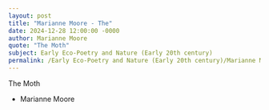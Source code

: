 ```yaml
---
layout: post
title: "Marianne Moore - The"
date: 2024-12-28 12:00:00 -0000
author: Marianne Moore
quote: "The Moth"
subject: Early Eco-Poetry and Nature (Early 20th century)
permalink: /Early Eco-Poetry and Nature (Early 20th century)/Marianne Moore/Marianne Moore - The
---
```


The Moth

- Marianne Moore
